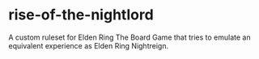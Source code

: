 # rise-of-the-nightlord
A custom ruleset for Elden Ring The Board Game that tries to emulate an equivalent experience as Elden Ring Nightreign.
